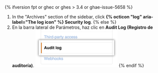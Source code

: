 {% ifversion fpt or ghec or ghes > 3.4 or ghae-issue-5658 %}
1. In the "Archives" section of the  sidebar, click **{% octicon "log" aria-label="The log icon" %} Security log**.
{% else  %}
1. En la barra lateral de Parámetros, haz clic en **Audit Log (Registro de auditoría)**. ![Parámetros de registro de auditoría de org en barra lateral](/assets/images/help/organizations/org-settings-audit-log.png)
{% endif %}
